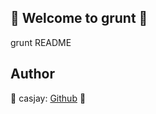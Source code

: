 ## 👋 Welcome to grunt 🚀  

grunt README  
  
  
## Author  

🤖 casjay: [Github](https://github.com/casjay) 🤖  
